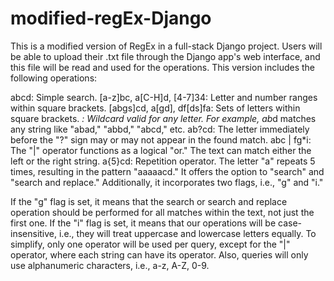 # modified-regEx-Django
This is a modified version of RegEx in a full-stack Django project.
Users will be able to upload their .txt file through the Django app's web interface, and this file will be read and used for the operations.
This version includes the following operations:

abcd: Simple search.
[a-z]bc, a[C-H]d, [4-7]34: Letter and number ranges within square brackets.
[abgs]cd, a[gd], df[ds]fa: Sets of letters within square brackets.
*: Wildcard valid for any letter. For example, ab*d matches any string like "abad," "abbd," "abcd," etc.
ab?cd: The letter immediately before the "?" sign may or may not appear in the found match.
abc | fg*i: The "|" operator functions as a logical "or." The text can match either the left or the right string.
a{5}cd: Repetition operator. The letter "a" repeats 5 times, resulting in the pattern "aaaaacd."
It offers the option to "search" and "search and replace." Additionally, it incorporates two flags, i.e., "g" and "i."

If the "g" flag is set, it means that the search or search and replace operation should be performed for all matches within the text, not just the first one.
If the "i" flag is set, it means that our operations will be case-insensitive, i.e., they will treat uppercase and lowercase letters equally.
To simplify, only one operator will be used per query, except for the "|" operator, where each string can have its operator. Also, queries will only use alphanumeric characters, i.e., a-z, A-Z, 0-9.
